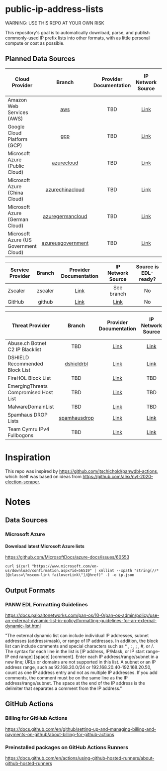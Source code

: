 # public-ip-address-lists

WARNING: USE THIS REPO AT YOUR OWN RISK

This repository's goal is to automatically download, parse, and publish commonly-used IP prefix lists into other formats, with as little personal compute or cost as possible.

## Planned Data Sources

| Cloud Provider | Branch | Provider Documentation | IP Network Source | Source is EDL-ready? |
| --- | :-: | :-: | :-: | :-: |
| Amazon Web Services (AWS) | [aws](https://github.com/chrisswinford/public-ip-address-lists/tree/aws) | TBD | [Link](https://ip-ranges.amazonaws.com/ip-ranges.json) | No |
| Google Cloud Platform (GCP) | [gcp](https://github.com/chrisswinford/public-ip-address-lists/tree/gcp) | TBD | [Link](https://www.gstatic.com/ipranges/cloud.json) | No |
| Microsoft Azure (Public Cloud) | [azurecloud](https://github.com/chrisswinford/public-ip-address-lists/tree/azurecloud) | TBD | [Link](https://www.microsoft.com/en-us/download/confirmation.aspx?id=56519) | No |
| Microsoft Azure (China Cloud) | [azurechinacloud](https://github.com/chrisswinford/public-ip-address-lists/tree/azurechinacloud) | TBD | [Link](https://www.microsoft.com/en-us/download/details.aspx?id=57062) | No |
| Microsoft Azure (German Cloud) | [azuregermancloud](https://github.com/chrisswinford/public-ip-address-lists/tree/azuregermancloud) | TBD | [Link](https://www.microsoft.com/en-us/download/details.aspx?id=57064) | No |
| Microsoft Azure (US Government Cloud) | [azureusgovernment](https://github.com/chrisswinford/public-ip-address-lists/tree/azureusgovernment) | TBD | [Link](https://www.microsoft.com/en-us/download/details.aspx?id=57063) | No |

| Service Provider | Branch | Provider Documentation | IP Network Source | Source is EDL-ready? |
| --- | :-: | :-: | :-: | :-: |
| Zscaler | zscaler | [Link](https://help.zscaler.com/zia/cloud-service-api) | See branch | No |
| GitHub | github | [Link](https://docs.github.com/en/github/authenticating-to-github/keeping-your-account-and-data-secure/about-githubs-ip-addresses) | [Link](https://api.github.com/meta) | No |

| Threat Provider | Branch | Provider Documentation | IP Network Source | Source is EDL-ready? |
| --- | :-: | :-: | :-: | :-: |
| Abuse.ch Botnet C2 IP Blacklist | TBD | [Link](https://sslbl.abuse.ch/blacklist/) | [Link](https://sslbl.abuse.ch/blacklist/sslipblacklist.txt) | Yes |
| DSHIELD Recommended Block List | [dshieldrbl](https://github.com/chrisswinford/public-ip-address-lists/tree/dshieldrbl) | [Link](https://www.dshield.org/xml.html) | [Link](https://www.dshield.org/block.txt) | No |
| FireHOL Block List | TBD | [Link](https://iplists.firehol.org/) | TBD | TBD |
| EmergingThreats Compromised Host List | TBD | [Link](https://doc.emergingthreats.net/bin/view/Main/CompromisedHost) | TBD | TBD |
| MalwareDomainList | TBD | [Link](https://www.malwaredomainlist.com/) | TBD | TBD |
| Spamhaus DROP Lists | [spamhausdrop](https://github.com/chrisswinford/public-ip-address-lists/tree/spamhausdrop) | [Link](https://www.spamhaus.org/drop/) | [Link](https://www.spamhaus.org/drop/drop.txt) | Yes |
| Team Cymru IPv4 Fullbogons | TBD | [Link](https://team-cymru.com/community-services/bogon-reference/bogon-reference-http/) | [Link](https://www.team-cymru.org/Services/Bogons/fullbogons-ipv4.txt) | Yes |


# Inspiration
This repo was inspired by https://github.com/jtschichold/panwdbl-actions, which itself was based on ideas from https://github.com/alex/nyt-2020-election-scraper.

# Notes

## Data Sources

### Microsoft Azure

#### Download latest Microsoft Azure lists
https://github.com/MicrosoftDocs/azure-docs/issues/60553

```curl $(curl "https://www.microsoft.com/en-us/download/confirmation.aspx?id=56519" | xmllint --xpath "string(//*[@class=\"mscom-link failoverLink\"]/@href)" -) -o ip.json```

## Output Formats

### PANW EDL Formatting Guidelines
https://docs.paloaltonetworks.com/pan-os/10-0/pan-os-admin/policy/use-an-external-dynamic-list-in-policy/formatting-guidelines-for-an-external-dynamic-list.html

"The external dynamic list can include individual IP addresses, subnet addresses (address/mask), or range of IP addresses. In addition, the block list can include comments and special characters such as * , : , ; , #, or /. The syntax for each line in the list is [IP address, IP/Mask, or IP start range-IP end range] [space] [comment].
Enter each IP address/range/subnet in a new line; URLs or domains are not supported in this list. A subnet or an IP address range, such as 92.168.20.0/24 or 192.168.20.40-192.168.20.50, count as one IP address entry and not as multiple IP addresses. If you add comments, the comment must be on the same line as the IP address/range/subnet. The space at the end of the IP address is the delimiter that separates a comment from the IP address."

## GitHub Actions

### Billing for GitHub Actions
https://docs.github.com/en/github/setting-up-and-managing-billing-and-payments-on-github/about-billing-for-github-actions

### Preinstalled packages on GitHub Actions Runners
https://docs.github.com/en/actions/using-github-hosted-runners/about-github-hosted-runners



